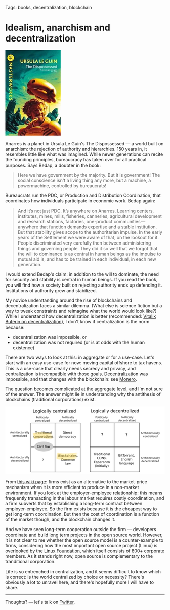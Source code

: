 Tags: books, decentralization, blockchain

# Idealism, anarchism and decentralization

![The Dispossessed by Ursula Le Guin](_img/dispossessed.jpg)

Anarres is a planet in Ursula Le Guin's The Dispossessed — a world built on anarchism: the rejection of authority and hierarchies. 150 years in, it resembles little like what was imagined. While newer generations can recite the founding principles, bureaucracy has taken over for all practical purposes. Says Bedap, a doubter in the book:

> Here we have government by the majority. But it is government! The social conscience isn't a living thing any more, but a machine, a powermachine, controlled by bureaucrats!

Bureaucrats run the PDC, or Production and Distribution Coordination, that coordinates how individuals participate in economic work. Bedap again:

> And it’s not just PDC. It’s anywhere on Anarres. Learning centers, institutes, mines, mills, fisheries, canneries, agricultural development and research stations, factories, one-product communities — anywhere that function demands expertise and a stable institution. But that stability gives scope to the authoritarian impulse. In the early years of the Settlement we were aware of that, on the lookout for it. People discriminated very carefully then between administering things and governing people. They did it so well that we forgot that the will to dominance is as central in human beings as the impulse to mutual aid is, and has to be trained in each individual, in each new generation.

I would extend Bedap's claim: in addition to the will to dominate, the need for security and stability is central in human beings. If you read the book, you will find how a society built on rejecting authority ends up defending it. Institutions of authority grew and stabilized.

My novice understanding around the rise of blockchains and decentralization faces a similar dilemma. (What else is science fiction but a way to tweak constraints and reimagine what the world would look like?) While I understand how decentralization is better (recommended: [Vitalik Buterin on decentralization](https://medium.com/@VitalikButerin/the-meaning-of-decentralization-a0c92b76a274)), I don't know if centralization is the norm because:

* decentralization was impossible, or
* decentralization was not required (or is at odds with the human existence)

There are two ways to look at this: in aggregate or for a use-case. Let's start with an easy use-case for now: moving capital offshore to tax havens. This is a use-case that clearly needs secrecy and privacy, and centralization is incompatible with those goals. Decentralization was impossible, and that changes with the blockchain: see [Monero](https://getmonero.org).

The question becomes complicated at the aggregate level, and I'm not sure of the answer. The answer might lie in understanding why the antithesis of blockchains (traditional corporations) exist.

![Decentralization, from Vitalik Buterin's piece.](_img/decentralization-grid.jpeg)

From [this wiki page](https://en.wikipedia.org/wiki/Theory_of_the_firm): firms exist as an alternative to the market-price mechanism when it is more efficient to produce in a non-market environment. If you look at the employer-employee relationship: this means frequently transacting in the labour market requires costly coordination, and a firm subverts that by establishing a long-term contract between employer-employee. So the firm exists because it is the cheapest way to get long-term coordination. But then the cost of coordination is a function of the market though, and the blockchain changes it.

And we have seen long-term cooperation outside the firm — developers coordinate and build long term projects in the open source world. However, it is not clear to me whether the open source model is a counter-example to firms, considering how the most important open source project (Linux) is overlooked by the [Linux Foundation](https://en.wikipedia.org/wiki/Linux_Foundation), which itself consists of 800+ corporate members. As it stands right now, open source is complementary to the tranditional corporation.

Life is so entrenched in centralization, and it seems difficult to know which is correct: is the world centralized by choice or necessity? There's obviously a lot to unravel here, and there's hopefully more I will have to share.

---

Thoughts? — let's talk on [Twitter](https://twitter.com/arjunattam).
